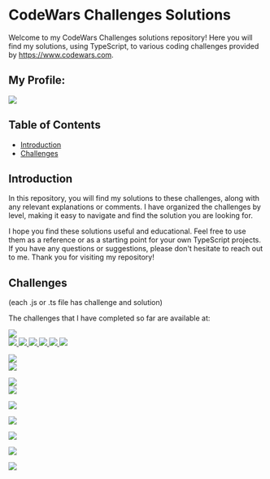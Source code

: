 # CodeWars Challenges Solutions

Welcome to my CodeWars Challenges solutions repository! Here you will find my solutions, using TypeScript, to various coding challenges provided by https://www.codewars.com.

## My Profile:

<a href="https://www.codewars.com/users/pdolecki">
<img src="https://www.codewars.com/users/pdolecki/badges/large" />
</a>
</br>

## Table of Contents

- [Introduction](#introduction)
- [Challenges](#challenges)

## Introduction

In this repository, you will find my solutions to these challenges, along with any relevant explanations or comments. I have organized the challenges by level, making it easy to navigate and find the solution you are looking for.

I hope you find these solutions useful and educational. Feel free to use them as a reference or as a starting point for your own TypeScript projects. If you have any questions or suggestions, please don't hesitate to reach out to me. Thank you for visiting my repository!

## Challenges

(each .js or .ts file has challenge and solution)

The challenges that I have completed so far are available at:

<!-- 8kyu -->

<img src="https://img.shields.io/badge/SOLUTIONS-8kyu-fff" /><br>
<a href="https://github.com/pdolecki/code-wars/blob/main/8kyu/playing-with-cubes-2.ts" target="_blank">
<img src="https://img.shields.io/badge/Playing with cubes II-fff" />
</a>
<a href="https://github.com/pdolecki/code-wars/blob/main/8kyu/find-out-whether-the-shape-is-a-cube.ts" target="_blank">
<img src="https://img.shields.io/badge/Find out whether the shape is a cube-fff" />
</a>
<a href="https://github.com/pdolecki/code-wars/blob/main/8kyu/arguments-to-binary-addition.ts" target="_blank">
<img src="https://img.shields.io/badge/Arguments to binary addition-fff" />
<a href="https://github.com/pdolecki/code-wars/blob/main/8kyu/price-of-mangos.ts" target="_blank">
<img src="https://img.shields.io/badge/Price of mangos-fff" />
</a>
<a href="https://github.com/pdolecki/code-wars/blob/main/8kyu/type-of-sum.ts" target="_blank">
<img src="https://img.shields.io/badge/Type of sum-fff" />
</a>
<a href="https://github.com/pdolecki/code-wars/blob/main/8kyu/sum-of-differences-in-array.ts" target="_blank">
<img src="https://img.shields.io/badge/Sum of differences in array-fff" />
</a>

<!-- 7kyu -->

<img src="https://img.shields.io/badge/SOLUTIONS-7kyu-fff" /><br>
<a href="https://github.com/pdolecki/code-wars/blob/main/7kyu/the-@-operator.ts" target="_blank">
<img src="https://img.shields.io/badge/The @ operator-fff" />
</a>

<!-- 6kuy -->

<img src="https://img.shields.io/badge/SOLUTIONS-6kuy-ecb613" /><br>
<a href="https://github.com/pdolecki/code-wars/blob/main/6kyu/array-helpers.js" target="_blank">
<img src="https://img.shields.io/badge/Array helpers-ecb613" />
</a>

<!-- 5kyu -->

<img src="https://img.shields.io/badge/SOLUTIONS-5kyu-ecb613" /><br>

<!-- 4kyu -->

<img src="https://img.shields.io/badge/SOLUTIONS-4kyu-1f87e7" /><br>

<!-- 3kyu -->

<img src="https://img.shields.io/badge/SOLUTIONS-3kyu-1f87e7" /><br>

<!-- 2kyu -->

<img src="https://img.shields.io/badge/SOLUTIONS-2kyu-866cc7" /><br>

<!-- 1kyu -->

<img src="https://img.shields.io/badge/SOLUTIONS-1kyu-866cc7" /><br>
